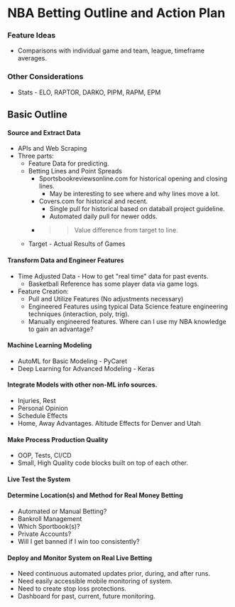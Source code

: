 # NBA Betting Outline and Action Plan

### Feature Ideas
* Comparisons with individual game and team, league, timeframe averages.

### Other Considerations
* Stats - ELO, RAPTOR, DARKO, PIPM, RAPM, EPM    

## Basic Outline
#### Source and Extract Data
* APIs and Web Scraping
* Three parts:
    * Feature Data for predicting.
    * Betting Lines and Point Spreads
        * Sportsbookreviewsonline.com for historical opening and closing lines.
            * May be interesting to see where and why lines move a lot.
        * Covers.com for historical and recent.
            * Single pull for historical based on databall project guideline.
            * Automated daily pull for newer odds.
        * >> Value difference from target to line.
    * Target - Actual Results of Games

#### Transform Data and Engineer Features
* Time Adjusted Data - How to get "real time" data for past events.
    * Basketball Reference has some player data via game logs. 
* Feature Creation:
    * Pull and Utilize Features (No adjustments necessary)
    * Engineered Features using typical Data Science feature engineering techniques (interaction, poly, trig).
    * Manually engineered features. Where can I use my NBA knowledge to gain an advantage?

#### Machine Learning Modeling
* AutoML for Basic Modeling - PyCaret
* Deep Learning for Advanced Modeling - Keras

#### Integrate Models with other non-ML info sources.
* Injuries, Rest
* Personal Opinion
* Schedule Effects
* Home, Away Advantages. Altitude Effects for Denver and Utah

#### Make Process Production Quality
* OOP, Tests, CI/CD
* Small, High Quality code blocks built on top of each other.

#### Live Test the System

#### Determine Location(s) and Method for Real Money Betting
* Automated or Manual Betting?
* Bankroll Management
* Which Sportbook(s)?
* Private Accounts?
* Will I get banned if I win too consistently?

#### Deploy and Monitor System on Real Live Betting
* Need continuous automated updates prior, during, and after runs.
* Need easily accessible mobile monitoring of system. 
* Need to create stop loss protections.
* Dashboard for past, current, future monitoring.
